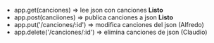 - app.get(canciones) => lee json con canciones **Listo**
- app.post(canciiones) => publica canciones a json **Listo**
- app.put('/canciones/:id') => modifica canciones del json (Alfredo)
- app.delete('/canciones/:id') => elimina canciones de json (Claudio)
